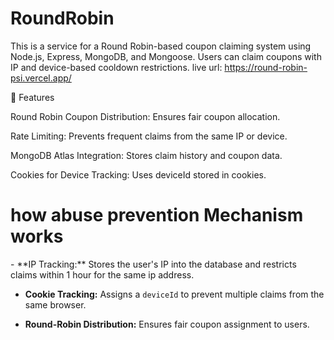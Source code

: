 # RoundRobin
This is a service for a Round Robin-based coupon claiming system using Node.js, Express, MongoDB, and Mongoose. Users can claim coupons with IP and device-based cooldown restrictions.
live url: https://round-robin-psi.vercel.app/


📌 Features

Round Robin Coupon Distribution: Ensures fair coupon allocation.

Rate Limiting: Prevents frequent claims from the same IP or device.

MongoDB Atlas Integration: Stores claim history and coupon data.

Cookies for Device Tracking: Uses deviceId stored in cookies.

 <h1>how abuse prevention Mechanism works</h1>
- **IP Tracking:** Stores the user's IP into the database and restricts claims within 1 hour for the same ip address.

- **Cookie Tracking:** Assigns a `deviceId` to prevent multiple claims from the same browser.
 
- **Round-Robin Distribution:** Ensures fair coupon assignment to users.

